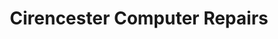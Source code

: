 ---
title: "Cirencester Computer Repairs"
url: /cirencester/cirencester-computer-repairs/
shop: Computer
---